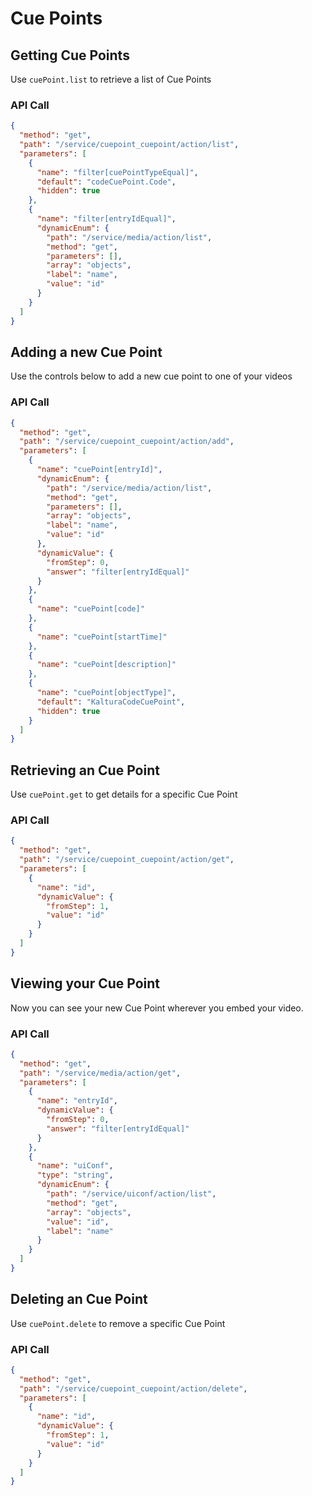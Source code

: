 <!--METADATA
{
  "icon": "columns",
  "sortOrder": 300,
  "tags": [
    "cuePoint",
    "media"
  ],
  "keywords": [],
  "summary": "Learn how to create cue points and listen for them during playback"
}
-->

# Cue Points


## Getting Cue Points
Use `cuePoint.list` to retrieve a list of Cue Points

### API Call
```json
{
  "method": "get",
  "path": "/service/cuepoint_cuepoint/action/list",
  "parameters": [
    {
      "name": "filter[cuePointTypeEqual]",
      "default": "codeCuePoint.Code",
      "hidden": true
    },
    {
      "name": "filter[entryIdEqual]",
      "dynamicEnum": {
        "path": "/service/media/action/list",
        "method": "get",
        "parameters": [],
        "array": "objects",
        "label": "name",
        "value": "id"
      }
    }
  ]
}
```

## Adding a new Cue Point
Use the controls below to add a new cue point to one of your videos

### API Call
```json
{
  "method": "get",
  "path": "/service/cuepoint_cuepoint/action/add",
  "parameters": [
    {
      "name": "cuePoint[entryId]",
      "dynamicEnum": {
        "path": "/service/media/action/list",
        "method": "get",
        "parameters": [],
        "array": "objects",
        "label": "name",
        "value": "id"
      },
      "dynamicValue": {
        "fromStep": 0,
        "answer": "filter[entryIdEqual]"
      }
    },
    {
      "name": "cuePoint[code]"
    },
    {
      "name": "cuePoint[startTime]"
    },
    {
      "name": "cuePoint[description]"
    },
    {
      "name": "cuePoint[objectType]",
      "default": "KalturaCodeCuePoint",
      "hidden": true
    }
  ]
}
```

## Retrieving an Cue Point
Use `cuePoint.get` to get details for a specific Cue Point

### API Call
```json
{
  "method": "get",
  "path": "/service/cuepoint_cuepoint/action/get",
  "parameters": [
    {
      "name": "id",
      "dynamicValue": {
        "fromStep": 1,
        "value": "id"
      }
    }
  ]
}
```

## Viewing your Cue Point
Now you can see your new Cue Point wherever you embed your video.

### API Call
```json
{
  "method": "get",
  "path": "/service/media/action/get",
  "parameters": [
    {
      "name": "entryId",
      "dynamicValue": {
        "fromStep": 0,
        "answer": "filter[entryIdEqual]"
      }
    },
    {
      "name": "uiConf",
      "type": "string",
      "dynamicEnum": {
        "path": "/service/uiconf/action/list",
        "method": "get",
        "array": "objects",
        "value": "id",
        "label": "name"
      }
    }
  ]
}
```

## Deleting an Cue Point
Use `cuePoint.delete` to remove a specific Cue Point

### API Call
```json
{
  "method": "get",
  "path": "/service/cuepoint_cuepoint/action/delete",
  "parameters": [
    {
      "name": "id",
      "dynamicValue": {
        "fromStep": 1,
        "value": "id"
      }
    }
  ]
}
```